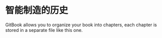 # 智能制造的历史

GitBook allows you to organize your book into chapters, each chapter is stored in a separate file like this one.
